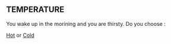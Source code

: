 ## TEMPERATURE 
You wake up in the morining and you are thirsty. Do you choose :

[Hot](hot.md)
or
[Cold](cold.md)
